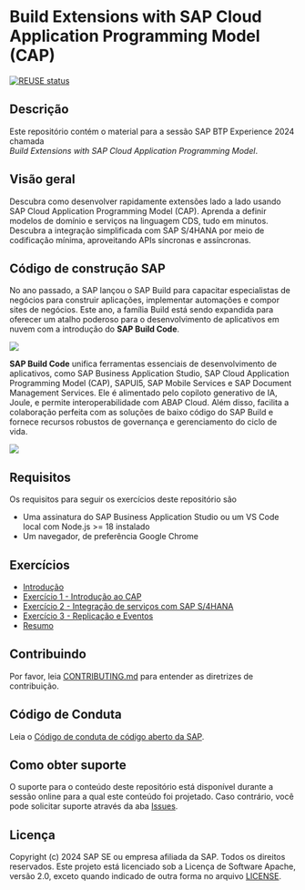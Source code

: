 # Build Extensions with SAP Cloud Application Programming Model (CAP)

[![REUSE status](https://api.reuse.software/badge/github.com/SAP-samples/teched2023-AD264)](https://api.reuse.software/info/github.com/SAP-samples/teched2023-AD264)


## Descrição

Este repositório contém o material para a sessão SAP BTP Experience 2024 chamada<br>
_Build Extensions with SAP Cloud Application Programming Model_.

## Visão geral

Descubra como desenvolver rapidamente extensões lado a lado usando SAP Cloud Application Programming Model (CAP). Aprenda a definir modelos de domínio e serviços na linguagem CDS, tudo em minutos. Descubra a integração simplificada com SAP S/4HANA por meio de codificação mínima, aproveitando APIs síncronas e assíncronas.

## Código de construção SAP
No ano passado, a SAP lançou o SAP Build para capacitar especialistas de negócios para construir aplicações, implementar automações e compor sites de negócios. Este ano, a família Build está sendo expandida para oferecer um atalho poderoso para o desenvolvimento de aplicativos em nuvem com a introdução do **SAP Build Code**.

![](assets/img-build-code-architecture.png)

**SAP Build Code** unifica ferramentas essenciais de desenvolvimento de aplicativos, como SAP Business Application Studio, SAP Cloud Application Programming Model (CAP), SAPUI5, SAP Mobile Services e SAP Document Management Services. Ele é alimentado pelo copiloto generativo de IA, Joule, e permite interoperabilidade com ABAP Cloud. Além disso, facilita a colaboração perfeita com as soluções de baixo código do SAP Build e fornece recursos robustos de governança e gerenciamento do ciclo de vida.

![](assets/img-build-code-benefits.png)

## Requisitos

Os requisitos para seguir os exercícios deste repositório são

- Uma assinatura do SAP Business Application Studio ou um VS Code local com Node.js >= 18 instalado
- Um navegador, de preferência Google Chrome


## Exercícios

- [Introdução](exercises/ex0/)
- [Exercício 1 - Introdução ao CAP](exercises/ex1/)
- [Exercício 2 - Integração de serviços com SAP S/4HANA](exercises/ex2/)
- [Exercício 3 - Replicação e Eventos](exercises/ex3/)
- [Resumo](exercises/resumo/)


## Contribuindo

Por favor, leia [CONTRIBUTING.md](./CONTRIBUTING.md) para entender as diretrizes de contribuição.

## Código de Conduta

Leia o [Código de conduta de código aberto da SAP](https://github.com/SAP-samples/.github/blob/main/CODE_OF_CONDUCT.md).

## Como obter suporte

O suporte para o conteúdo deste repositório está disponível durante a sessão online para a qual este conteúdo foi projetado. Caso contrário, você pode solicitar suporte através da aba [Issues](../../issues).

## Licença
Copyright (c) 2024 SAP SE ou empresa afiliada da SAP. Todos os direitos reservados. Este projeto está licenciado sob a Licença de Software Apache, versão 2.0, exceto quando indicado de outra forma no arquivo [LICENSE](LICENSES/Apache-2.0.txt).